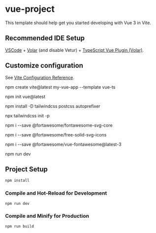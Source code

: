 # vue-project

This template should help get you started developing with Vue 3 in Vite.

## Recommended IDE Setup

[VSCode](https://code.visualstudio.com/) + [Volar](https://marketplace.visualstudio.com/items?itemName=Vue.volar) (and disable Vetur) + [TypeScript Vue Plugin (Volar)](https://marketplace.visualstudio.com/items?itemName=Vue.vscode-typescript-vue-plugin).

## Customize configuration

See [Vite Configuration Reference](https://vitejs.dev/config/).

npm create vite@latest my-vue-app --template vue-ts

npm init vue@latest

npm install -D tailwindcss postcss autoprefixer

npx tailwindcss init -p

npm i --save @fortawesome/fontawesome-svg-core

npm i --save @fortawesome/free-solid-svg-icons

npm i --save @fortawesome/vue-fontawesome@latest-3

npm run dev

## Project Setup

```sh
npm install
```

### Compile and Hot-Reload for Development

```sh
npm run dev
```

### Compile and Minify for Production

```sh
npm run build
```
